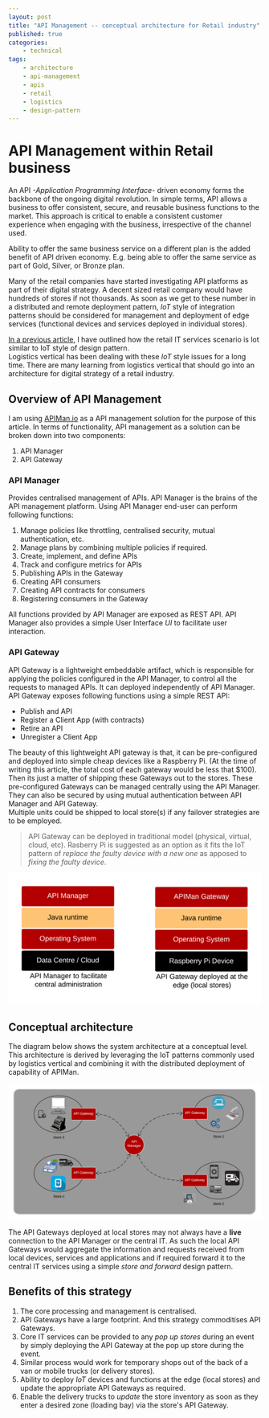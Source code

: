 ```yaml
---
layout: post
title: "API Management -- conceptual architecture for Retail industry"
published: true
categories:
    - technical
tags:
    - architecture
    - api-management
    - apis
    - retail
    - logistics
    - design-pattern
---
```

# API Management within Retail business
An API *-Application Programming Interface-* driven economy forms the backbone of the ongoing digital revolution.  In simple terms, API allows a business to offer consistent, secure, and reusable business functions to the market.  This approach is critical to enable a consistent customer experience when engaging with the business, irrespective of the channel used.

Ability to offer the same business service on a different plan is the added benefit of API driven economy.  E.g. being able to offer the same service as part of Gold, Silver, or Bronze plan.

Many of the retail companies have started investigating API platforms as part of their digital strategy.  A decent sized retail company would have hundreds of stores if not thousands.  As soon as we get to these number in a distributed and remote deployment pattern, _IoT_ style of integration patterns should be considered for management and deployment of edge services (functional devices and services deployed in individual stores).

[In a previous article](./similarities-between-retail-and-logistics), I have outlined how the retail IT services scenario is lot similar to IoT style of design pattern.   
Logistics vertical has been dealing with these _IoT_ style issues for a long time. There are many learning from logistics vertical that should go into an  architecture for digital strategy of a retail industry.

## Overview of API Management
I am using [APIMan.io][d8964191] as a API management solution for the purpose of this article.  In terms of functionality, API management as a solution can be broken down into two components:
1. API Manager
2. API Gateway

### API Manager
Provides centralised management of APIs.  API Manager is the brains of the API management platform.  Using API Manager end-user can perform following functions:
1. Manage policies like throttling, centralised security, mutual authentication, etc.
2. Manage plans by combining multiple policies if required.
3. Create, implement, and define APIs
4. Track and configure metrics for APIs
5. Publishing APIs in the Gateway
6. Creating API consumers
7. Creating API contracts for consumers
8. Registering consumers in the Gateway

All functions provided by API Manager are exposed as REST API. API Manager also provides a simple User Interface _UI_ to facilitate user interaction.

### API Gateway
API Gateway is a lightweight embeddable artifact, which is responsible for applying the policies configured in the API Manager, to control all the requests to managed APIs.  It can deployed independently of API Manager. API Gateway exposes following functions using a simple REST API:
* Publish and API
* Register a Client App (with contracts)
* Retire an API
* Unregister a Client App

The beauty of this lightweight API gateway is that,  it can be pre-configured and deployed into simple cheap devices like a Raspberry Pi.  (At the time of writing this article, the total cost of each gateway would be less that $100).  Then its just a matter of shipping these Gateways out to the stores.  These pre-configured Gateways can be managed centrally using the API Manager.  They can also be secured by using mutual authentication between API Manager and API Gateway.  
Multiple units could be shipped to local store(s) if any failover strategies are to be employed.

> API Gateway can be deployed in traditional model (physical, virtual, cloud, etc). Rasberry Pi is suggested as an option as it fits the IoT pattern of *replace the faulty device with a new one* as apposed to *fixing the faulty device*.

![APIMan Gateway stack](../img/2016/02/retail-api-management-api-gateway-stack.png)

## Conceptual architecture
The diagram below shows the system architecture at a conceptual level.  This architecture is derived by leveraging the IoT patterns commonly used by logistics vertical and combining it with the distributed deployment of capability of APIMan.

![APIMan IoT conceptual architecture](../img/2016/02/retail-api-management-iot-conceptual-architecture.png)

The API Gateways deployed at local stores may not always have a **live** connection to the API Manager or the central IT.  As such the local API Gateways would aggregate the information and requests received from local devices, services and applications and if required forward it to the central IT services using a simple _store and forward_ design pattern.

## Benefits of this strategy
1. The core processing and management is centralised.
2. API Gateways have a large footprint.  And this strategy commoditises API Gateways.
3. Core IT services can be provided to any *pop up stores* during an event by simply deploying the API Gateway at the pop up store during the event.
4. Similar process would work for temporary shops out of the back of a van or mobile trucks (or delivery stores).
5. Ability to deploy _IoT_ devices and functions at the edge (local stores) and update the appropriate API Gateways as required.
6. Enable the delivery trucks to *update* the store inventory as soon as they enter a desired zone (loading bay) via the store's API Gateway.

  [d8964191]: http://apiman.io "APIMan.io"
